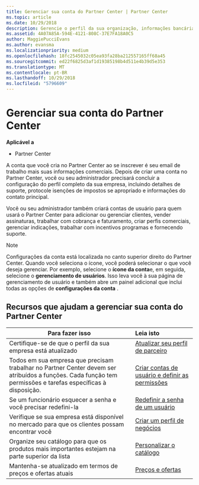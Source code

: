 ```yaml
---
title: Gerenciar sua conta do Partner Center | Partner Center
ms.topic: article
ms.date: 10/29/2018
description: Gerencie o perfil da sua organização, informações bancárias e fiscais e seus usuários.
ms.assetid: 4A07A85A-594E-4121-808C-37E7FA18A0C5
author: MaggiePucciEvans
ms.author: evansma
ms.localizationpriority: medium
ms.openlocfilehash: 18fc2545032c05ea93fa28ba212557165ff68a45
ms.sourcegitcommit: ed22f6825d3af1d19385198b4d511e4b39d5e353
ms.translationtype: MT
ms.contentlocale: pt-BR
ms.lasthandoff: 10/29/2018
ms.locfileid: "5796609"
---
```

# <a name="manage-your-partner-center-account"></a>Gerenciar sua conta do Partner Center

**Aplicável a**

-  Partner Center

A conta que você cria no Partner Center ao se inscrever é seu email de trabalho mais suas informações comerciais. Depois de criar uma conta no Partner Center, você ou seu administrador precisará concluir a configuração do perfil completo da sua empresa, incluindo detalhes de suporte, protocole isenções de impostos se apropriado e informações do contato principal. 

Você ou seu administrador também criará contas de usuário para quem usará o Partner Center para adicionar ou gerenciar clientes, vender assinaturas, trabalhar com cobrança e faturamento, criar perfis comerciais, gerenciar indicações, trabalhar com incentivos programas e fornecendo suporte.

>[!NOTE]
>Configurações da conta está localizada no canto superior direito do Partner Center. Quando você seleciona o ícone, você poderá selecionar o que você deseja gerenciar. Por exemplo, selecione o **ícone da conta**e, em seguida, selecione o **gerenciamento de usuários**. Isso leva você à sua página de gerenciamento de usuário e também abre um painel adicional que inclui todas as opções de **configurações da conta** .


## <a name="resources-to-help-you-manage-your-partner-center-account"></a>Recursos que ajudam a gerenciar sua conta do Partner Center

|**Para fazer isso**   |**Leia isto**   |
|-----------------------|:-----------------------|
|Certifique-se de que o perfil da sua empresa está atualizado   |[Atualizar seu perfil de parceiro](update-your-partner-profile.md)|
|Todos em sua empresa que precisam trabalhar no Partner Center devem ser atribuídos a funções. Cada função tem permissões e tarefas específicas à disposição.|[Criar contas de usuário e definir as permissões](create-user-accounts-and-set-permissions.md)|
|Se um funcionário esquecer a senha e você precisar redefini-la  |[Redefinir a senha de um usuário](reset-a-user-password.md)|
|Verifique se sua empresa está disponível no mercado para que os clientes possam encontrar você   |[Criar um perfil de negócios](create-a-marketing-profile.md)|
|Organize seu catálogo para que os produtos mais importantes estejam na parte superior da lista   |[Personalizar o catálogo](customize-the-catalog.md)|
|Mantenha-se atualizado em termos de preços e ofertas atuais   |[Preços e ofertas](pricing-and-offers.md)|













 

 



